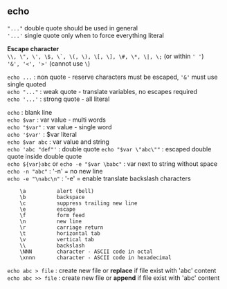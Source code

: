 echo
---

`"..."` double quote should be used in general  
`'...'` single quote only when to force everything literal

**Escape character**  
``\\, \", \', \$, \`, \(, \), \[, \], \#, \*, \|, \;`` (or within `' '`)  
`'&', '<', '>'` (cannot use `\`)  

`echo ...` : non quote - reserve characters must be escaped, `'&'` must use single quoted   
`echo "..."` : weak quote - translate variables, no escapes required  
`echo '...'` : strong quote - all literal  

`echo` : blank line  
`echo $var` : var value - multi words  
`echo "$var"` : var value - single word  
`echo '$var'` : $var literal  
`echo $var abc` : var value and string  
`echo 'abc "def"'` : double quote 
`echo "$var \"abc\""` : escaped double quote inside double quote  
`echo ${var}abc` or `echo -e "$var \babc"` : var next to string without space  
`echo -n "abc"` : '-n' = no new line  
`echo -e "\nabc\n"` : '-e' = enable translate backslash characters  
```
    \a          alert (bell)  
    \b          backspace
    \c          suppress trailing new line
    \e          escape 
    \f          form feed
    \n          new line
    \r          carriage return
    \t          horizontal tab
    \v          vertical tab
    \\          backslash
    \NNN        character - ASCII code in octal
    \xnnn       character - ASCII code in hexadecimal
```
`echo abc > file`  : create new file or **replace** if file exist with 'abc' content  
`echo abc >> file` : create new file or **append**  if file exist with 'abc' content    
